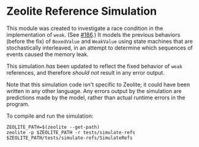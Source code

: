 # Zeolite Reference Simulation

This module was created to investigate a race condition in the implementation
of `weak`. (See [#186](https://github.com/ta0kira/zeolite/issues/186).) It
models the previous behaviors (before the fix) of `BoxedValue` and `WeakValue`
using state machines that are stochastically interleaved, in an attempt to
determine which sequences of events caused the memory leak.

This simulation *has* been updated to reflect the fixed behavior of `weak`
references, and therefore *should not* result in any error output.

Note that this simulation code isn't specific to Zeolite; it could have been
written in any other language. Any errors output by the simulation are
predictions made by the model, rather than actual runtime errors in the program.

To compile and run the simulation:

```shell
ZEOLITE_PATH=$(zeolite --get-path)
zeolite -p $ZEOLITE_PATH -r tests/simulate-refs
$ZEOLITE_PATH/tests/simulate-refs/SimulateRefs
```
